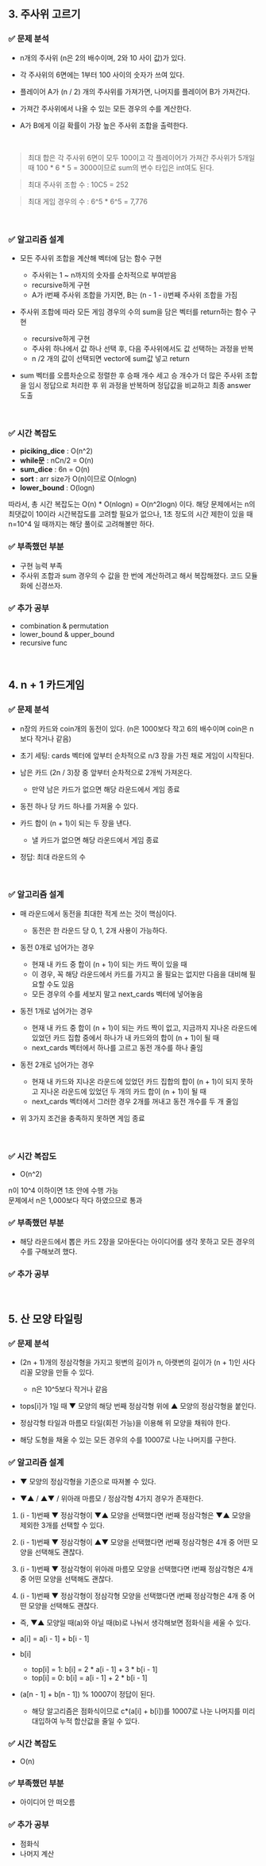 
## 3. 주사위 고르기

### ✅ 문제 분석
* n개의 주사위 (n은 2의 배수이며, 2와 10 사이 값)가 있다.

* 각 주사위의 6면에는 1부터 100 사이의 숫자가 쓰여 있다.

* 플레이어 A가 (n / 2) 개의 주사위를 가져가면, 나머지를 플레이어 B가 가져간다.

* 가져간 주사위에서 나올 수 있는 모든 경우의 수를 계산한다.

* A가 B에게 이길 확률이 가장 높은 주사위 조합을 출력한다.

<br/>

> 최대 합은 각 주사위 6면이 모두 100이고 각 플레이어가 가져간 주사위가 5개일 때 100 * 6 * 5 = 3000이므로 sum의 변수 타입은 int여도 된다.

> 최대 주사위 조합 수 : 10C5 = 252

> 최대 게임 경우의 수 : 6^5 * 6^5 = 7,776

<br/>

### ✅ 알고리즘 설계
* 모든 주사위 조합을 계산해 벡터에 담는 함수 구현
    * 주사위는 1 ~ n까지의 숫자를 순차적으로 부여받음
    * recursive하게 구현
    * A가 i번째 주사위 조합을 가지면, B는 (n - 1 - i)번째 주사위 조합을 가짐

* 주사위 조합에 따라 모든 게임 경우의 수의 sum을 담은 벡터를 return하는 함수 구현
    * recursive하게 구현
    * 주사위 하나에서 값 하나 선택 후, 다음 주사위에서도 값 선택하는 과정을 반복
    * n /2 개의 값이 선택되면 vector에 sum값 넣고 return

* sum 벡터를 오름차순으로 정렬한 후 승패 개수 세고 승 개수가 더 많은 주사위 조합을 임시 정답으로 처리한 후 위 과정을 반복하며 정답값을 비교하고 최종 answer 도출

<br/>

### ✅ 시간 복잡도
* **piciking_dice** : O(n^2)
* **while문** : nCn/2 = O(n)
* **sum_dice** : 6n = O(n)
* **sort** : arr size가 O(n)이므로 O(nlogn)
* **lower_bound** : O(logn)

따라서, 총 시간 복잡도는 O(n) * O(nlogn) = O(n^2logn) 이다.
해당 문제에서는 n의 최댓값이 10이라 시간복잡도를 고려할 필요가 없으나, 1초 정도의 시간 제한이 있을 때 n=10^4 일 때까지는 해당 풀이로 고려해볼만 하다.

### ✅ 부족했던 부분
* 구현 능력 부족
* 주사위 조합과 sum 경우의 수 값을 한 번에 계산하려고 해서 복잡해졌다. 코드 모듈화에 신경쓰자.

### ✅ 추가 공부
* combination & permutation
* lower_bound & upper_bound
* recursive func

<br/>

## 4. n + 1 카드게임

### ✅ 문제 분석
* n장의 카드와 coin개의 동전이 있다. (n은 1000보다 작고 6의 배수이며 coin은 n보다 작거나 같음)

* 초기 세팅: cards 벡터에 앞부터 순차적으로 n/3 장을 가진 채로 게임이 시작된다.

* 남은 카드 (2n / 3)장 중 앞부터 순차적으로 2개씩 가져온다.
    * 만약 남은 카드가 없으면 해당 라운드에서 게임 종료

* 동전 하나 당 카드 하나를 가져올 수 있다.

* 카드 합이 (n + 1)이 되는 두 장을 낸다.
    * 낼 카드가 없으면 해당 라운드에서 게임 종료

* 정답: 최대 라운드의 수

<br/>

### ✅ 알고리즘 설계
* 매 라운드에서 동전을 최대한 적게 쓰는 것이 핵심이다.
    * 동전은 한 라운드 당 0, 1, 2개 사용이 가능하다.

* 동전 0개로 넘어가는 경우
    * 현재 내 카드 중 합이 (n + 1)이 되는 카드 짝이 있을 때
    * 이 경우, 꼭 해당 라운드에서 카드를 가지고 올 필요는 없지만 다음을 대비해 필요할 수도 있음
    * 모든 경우의 수를 세보지 말고 next_cards 벡터에 넣어놓음

* 동전 1개로 넘어가는 경우
    * 현재 내 카드 중 합이 (n + 1)이 되는 카드 짝이 없고, 지금까지 지나온 라운드에 있었던 카드 집합 중에서 하나가 내 카드와의 합이 (n + 1)이 될 때
    * next_cards 벡터에서 하나를 고르고 동전 개수를 하나 줄임

* 동전 2개로 넘어가는 경우
    * 현재 내 카드와 지나온 라운드에 있었던 카드 집합의 합이 (n + 1)이 되지 못하고 지나온 라운드에 있었던 두 개의 카드 합이 (n + 1)이 될 때
    * next_cards 벡터에서 그러한 경우 2개를 꺼내고 동전 개수를 두 개 줄임

* 위 3가지 조건을 충족하지 못하면 게임 종료

<br/>

### ✅ 시간 복잡도
* O(n^2)

n이 10^4 이하이면 1초 안에 수행 가능 <br/>
문제에서 n은 1,000보다 작다 하였으므로 통과

### ✅ 부족했던 부분
* 해당 라운드에서 뽑은 카드 2장을 모아둔다는 아이디어를 생각 못하고 모든 경우의 수를 구해보려 했다.


### ✅ 추가 공부

<br/>

## 5. 산 모양 타일링

### ✅ 문제 분석
* (2n + 1)개의 정삼각형을 가지고 윗변의 길이가 n, 아랫변의 길이가 (n + 1)인 사다리꼴 모양을 만들 수 있다. 
    * n은 10^5보다 작거나 같음

* tops[i]가 1일 때 ▼ 모양의 해당 번째 정삼각형 위에 ▲ 모양의 정삼각형을 붙인다.

* 정삼각형 타일과 마름모 타일(회전 가능)을 이용해 위 모양을 채워야 한다.

* 해당 도형을 채울 수 있는 모든 경우의 수를 10007로 나눈 나머지를 구한다.

### ✅ 알고리즘 설계
* ▼ 모양의 정삼각형을 기준으로 따져볼 수 있다.

* ▼▲ / ▲▼ / 위아래 마름모 / 정삼각형 4가지 경우가 존재한다.

1.  (i - 1)번째 ▼ 정삼각형이 ▼▲ 모양을 선택했다면 i번째 정삼각형은 ▼▲ 모양을 제외한 3개를 선택할 수 있다.

2.  (i - 1)번째 ▼ 정삼각형이 ▲▼ 모양을 선택했다면 i번째 정삼각형은 4개 중 어떤 모양을 선택해도 괜찮다.

3.  (i - 1)번째 ▼ 정삼각형이 위아래 마름모 모양을 선택했다면 i번째 정삼각형은 4개 중 어떤 모양을 선택해도 괜찮다.

4.  (i - 1)번째 ▼ 정삼각형이 정삼각형 모양을 선택했다면 i번째 정삼각형은 4개 중 어떤 모양을 선택해도 괜찮다.

* 즉, ▼▲ 모양일 때(a)와 아닐 때(b)로 나눠서 생각해보면 점화식을 세울 수 있다.

* a[i] = a[i - 1] + b[i - 1]

* b[i]
    * top[i] = 1: b[i] = 2 * a[i - 1] + 3 * b[i - 1] 
    * top[i] = 0: b[i] = a[i - 1] + 2 * b[i - 1]

* (a[n - 1] + b[n - 1]) % 10007이 정답이 된다.
    * 해당 알고리즘은 점화식이므로 c*(a[i] + b[i])를 10007로 나눈 나머지를 미리 대입하여 누적 합산값을 줄일 수 있다.

### ✅ 시간 복잡도
* O(n)


### ✅ 부족했던 부분
* 아이디어 안 떠오름

### ✅ 추가 공부
* 점화식
* 나머지 계산